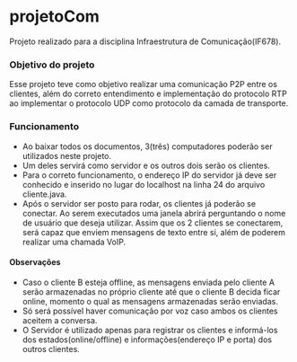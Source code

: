 # projetoCom
Projeto realizado para a disciplina Infraestrutura de Comunicação(IF678).

### Objetivo do projeto
Esse projeto teve como objetivo realizar uma comunicação P2P entre os clientes, além do correto entendimento e implementação do protocolo RTP ao implementar o protocolo UDP como protocolo
da camada de transporte.

### Funcionamento
* Ao baixar todos os documentos, 3(três) computadores poderão ser utilizados neste projeto. 
* Um deles servirá como servidor e os outros dois serão os clientes.
* Para o correto funcionamento, o endereço IP do servidor já deve ser conhecido e inserido no lugar do localhost na linha 24 do arquivo cliente.java.
* Após o servidor ser posto para rodar, os clientes já poderão se conectar. Ao serem executados uma janela abrirá perguntando o nome de usuário que deseja utilizar. Assim que os 2 clientes
se conectarem, será capaz que enviem mensagens de texto entre si, além de poderem realizar uma chamada VoIP.

#### Observações
* Caso o cliente B esteja offline, as mensagens enviada pelo cliente A serão armazenadas no próprio cliente até que o cliente B decida ficar online, momento o qual
as mensagens armazenadas serão enviadas.
* Só será possível haver comunicação por voz caso ambos os clientes aceitem a conversa.
* O Servidor é utilizado apenas para registrar os clientes e informá-los dos estados(online/offline) e informações(endereço IP e porta) dos outros clientes.
